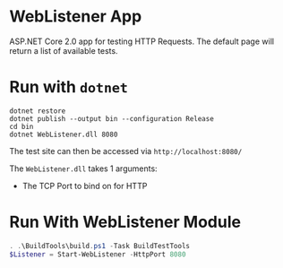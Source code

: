 # WebListener App

ASP.NET Core 2.0 app for testing HTTP Requests. The default page will return a list of available tests.

# Run with `dotnet`

```
dotnet restore
dotnet publish --output bin --configuration Release
cd bin
dotnet WebListener.dll 8080
```

The test site can then be accessed via `http://localhost:8080/` 

The `WebListener.dll` takes 1 arguments: 

* The TCP Port to bind on for HTTP

# Run With WebListener Module

```powershell
. .\BuildTools\build.ps1 -Task BuildTestTools
$Listener = Start-WebListener -HttpPort 8080
```

